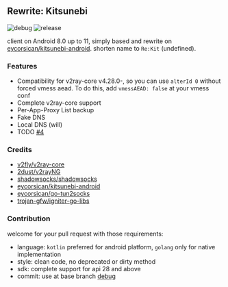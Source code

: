 ## Rewrite: Kitsunebi
![debug](https://github.com/rurirei/kitsunebi/workflows/debug/badge.svg?branch=debug) ![release](https://github.com/rurirei/kitsunebi/workflows/release_xtls/badge.svg?branch=release_xtls)

client on Android 8.0 up to 11, simply based and rewrite on [eycorsican/kitsunebi-android](https://github.com/eycorsican/kitsunebi-android). shorten name to `Re:Kit` (undefined).

### Features
- Compatibility for v2ray-core v4.28.0-, so you can use `alterId 0` without forced vmess aead. To do this, add `vmessAEAD: false` at your vmess conf
- Complete v2ray-core support
- Per-App-Proxy List backup
- Fake DNS
- Local DNS (will)
- TODO [#4](https://github.com/rurirei/kitsunebi/issues/4)

### Credits
- [v2fly/v2ray-core](https://github.com/v2fly/v2ray-core)
- [2dust/v2rayNG](https://github.com/2dust/v2rayNG)
- [shadowsocks/shadowsocks](https://github.com/shadowsocks/shadowsocks-android)
- [eycorsican/kitsunebi-android](https://github.com/eycorsican/kitsunebi-android)
- [eycorsican/go-tun2socks](https://github.com/eycorsican/go-tun2socks)
- [trojan-gfw/igniter-go-libs](https://github.com/trojan-gfw/igniter-go-libs)

### Contribution
welcome for your pull request with those requirements:
 - language: `kotlin` preferred for android platform, `golang` only for native implementation
 - style: clean code, no deprecated or dirty method
 - sdk: complete support for api 28 and above
 - commit: use at base branch [debug](https://github.com/rurirei/kitsunebi/tree/debug)
